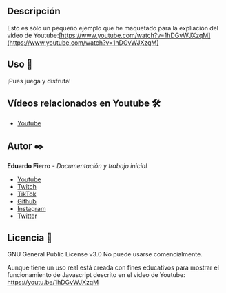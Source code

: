 ## Descripción
Esto es sólo un pequeño ejemplo que he maquetado para la expliación del vídeo de Youtube:[https://www.youtube.com/watch?v=1hDGvWJXzqM](https://www.youtube.com/watch?v=1hDGvWJXzqM)

## Uso 🚀
¡Pues juega y disfruta!


## Vídeos relacionados en Youtube 🛠️
* [Youtube](https://www.youtube.com/watch?v=1hDGvWJXzqM)

## Autor ✒️
**Eduardo Fierro** - *Documentación y trabajo inicial*
* [Youtube](https://youtube.com/EduardoFierroPro?sub_confirmation=1)
* [Twitch](https://twitch.tv/eduardofierropro)
* [TikTok](https://www.tiktok.com/@eduardofierro.pro?)
* [Github](https://github.com/eduardofierropro)
* [Instagram](https://instagram.com/eduardofierro.pro)
* [Twitter](https://twitter.com/edfierropro)



## Licencia 📄
GNU General Public License v3.0
No puede usarse comencialmente.

Aunque tiene un uso real está creada con fines educativos para mostrar el funcionamiento de Javascript descrito en el vídeo de Youtube: https://youtu.be/1hDGvWJXzqM